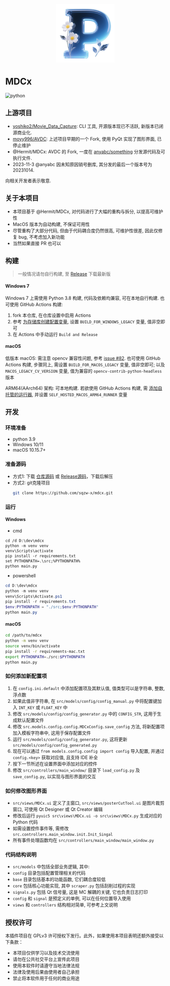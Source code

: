 <p align="center">
  <a href="https://peifeng.li"><img width="184px" alt="logo" src="https://raw.githubusercontent.com/li-peifeng/li-peifeng.github.io/refs/heads/main/logo.png" />
  </a>
</p>

# MDCx

![python](https://img.shields.io/badge/Python-3.9-3776AB.svg?style=flat&logo=python&logoColor=white)

## 上游项目

* [yoshiko2/Movie_Data_Capture](https://github.com/yoshiko2/Movie_Data_Capture): CLI 工具,
  开源版本现已不活跃, 新版本已闭源商业化.
* [moyy996/AVDC](https://github.com/moyy996/AVDC): 上述项目早期的一个 Fork, 使用 PyQt 实现了图形界面, 已停止维护
* @Hermit/MDCx: AVDC 的 Fork, 一度在 [anyabc/something](https://github.com/anyabc/something/releases) 分发源代码及可执行文件.
* 2023-11-3 @anyabc 因未知原因销号删库, 其分发的最后一个版本号为 20231014.

向相关开发者表示敬意.

## 关于本项目

* 本项目基于 @Hermit/MDCx, 对代码进行了大幅的重构与拆分, 以提高可维护性
* MacOS 版本为自动构建, 不保证可用性
* 尽管重构了大部分代码, 但由于代码耦合度仍然很高, 可维护性很差, 因此仅修复 bug, 不考虑加入新功能
* 当然如果直接 PR 也可以

## 构建

> 一般情况请勿自行构建, 至 [Release](https://github.com/sqzw-x/mdcx/releases) 下载最新版

#### Windows 7

Windows 7 上需使用 Python 3.8 构建, 代码及依赖均兼容, 可在本地自行构建. 也可使用 GitHub Actions 构建:

1. fork 本仓库, 在仓库设置中启用 Actions
2. 参考 [为存储库创建配置变量](https://docs.github.com/zh/actions/learn-github-actions/variables#creating-configuration-variables-for-a-repository), 设置 `BUILD_FOR_WINDOWS_LEGACY` 变量, 值非空即可
3. 在 Actions 中手动运行 `Build and Release`

#### macOS

低版本 macOS: 需注意 opencv 兼容性问题, 参考 [issue #82](https://github.com/sqzw-x/mdcx/issues/82#issuecomment-1947973961).
也可使用 GitHub Actions 构建, 步骤同上, 需设置 `BUILD_FOR_MACOS_LEGACY` 变量, 值非空即可;
以及 `MACOS_LEGACY_CV_VERSION` 变量, 值为兼容的 `opencv-contrib-python-headless` 版本

ARM64(AArch64) 架构: 可本地构建. 若欲使用 GitHub Actions 构建, 需 [添加自托管的运行器](https://docs.github.com/zh/actions/hosting-your-own-runners/managing-self-hosted-runners/adding-self-hosted-runners),
并设置 `SELF_HOSTED_MACOS_ARM64_RUNNER` 变量

## 开发

### 环境准备
- python 3.9
- Windows 10/11
- macOS 10.15.7+

### 准备源码
- 方式1: 下载 [仓库源码](https://github.com/sqzw-x/mdcx/archive/refs/heads/master.zip) 或 [Release源码](https://github.com/sqzw-x/mdcx/archive/refs/tags/daily_release.zip)，下载后解压
- 方式2: git克隆项目
  ```bash
  git clone https://github.com/sqzw-x/mdcx.git
  ```

### 运行
#### Windows

- cmd
```batch
cd /d D:\dev\mdcx
python -m venv venv
venv\Scripts\activate
pip install -r requirements.txt
set PYTHONPATH=.\src;%PYTHONPATH%
python main.py
```

- powershell
```powershell
cd D:\dev\mdcx
python -m venv venv
venv\Scripts\Activate.ps1
pip install -r requirements.txt
$env:PYTHONPATH = "./src;$env:PYTHONPATH"
python main.py
```

#### macOS

```bash
cd /path/to/mdcx
python -m venv venv
source venv/bin/activate
pip install -r requirements-mac.txt
export PYTHONPATH=./src:$PYTHONPATH
python main.py
```

### 如何添加新配置项

1. 在 `config.ini.default` 中添加配置项及其默认值, 值类型可以是字符串, 整数, 浮点数
2. 如果此值非字符串, 在 `src/models/config/config_manual.py` 中将配置键加入 `INT_KEY` 或 `FLOAT_KEY` 中
3. 修改 `src/models/config/config_generator.py` 中的 `CONFIG_STR`, 这用于生成默认配置文件
4. 修改 `src.models.config.config.MDCxConfig.save_config` 方法, 将新配置项加入模板字符串中, 这用于保存配置文件
5. 运行 `src/models/config/config_generator.py`, 这将更新 `src/models/config/config_generated.py`
6. 现在可以通过 `from models.config.config import config` 导入配置, 并通过 `config.<key>` 获取对应值, 且支持 IDE 补全
7. 按下一节所述在设置界面中添加对应的控件
8. 修改 `src/controllers/main_window/` 目录下 `load_config.py` 及 `save_config.py`, 以实现与图形界面的交互

### 如何修改图形界面

* `src/views/MDCx.ui` 定义了主窗口, `src/views/posterCutTool.ui` 是图片裁剪窗口, 可使用 Qt Designer 或 Qt Creator 编辑
* 修改后运行 `pyuic5 src\views\MDCx.ui -o src\views\MDCx.py` 生成对应的 Python 代码
* 如需设置控件事件等, 需修改 `src.controllers.main_window.init.Init_Singal`
* 所有事件处理函数均在 `src/controllers/main_window/main_window.py`

### 代码结构说明

* `src/models` 中包括全部业务逻辑, 其中:
* `config` 目录包括配置管理相关的代码
* `base` 目录包括基本的功能函数, 它们耦合度较低
* `core` 包括核心功能实现, 其中 `scraper.py` 包括刮削过程的实现
* `signals.py` 包括 Qt 信号量, 这是 MC 解耦的关键, 它也负责日志打印
* `config` 和 `signal` 是预定义的单例, 可以在任何位置导入使用
* `views` 和 `controllers` 结构相对简单, 可参考上文说明


## 授权许可
本插件项目在 GPLv3 许可授权下发行。此外，如果使用本项目表明还额外接受以下条款：

- 本项目仅供学习以及技术交流使用
- 请勿在公共社交平台上宣传此项目
- 使用本软件时请遵守当地法律法规
- 法律及使用后果由使用者自己承担
- 禁止将本软件用于任何的商业用途